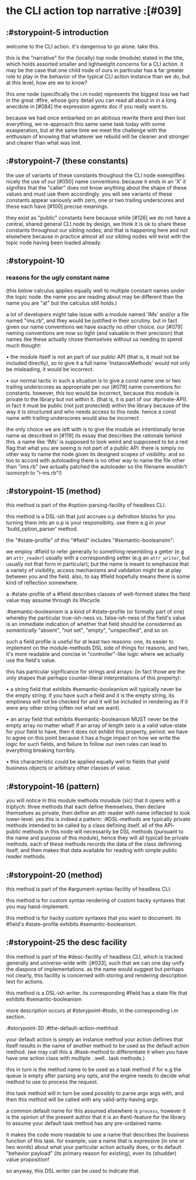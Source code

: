 # the CLI action top narrative :[#039]

## :#storypoint-5 introduction

welcome to the CLI action. it's dangerous to go alone. take this.

this is the "narrative" for the (locally) top node (module) stated in the
title, which holds assorted smaller and lightweight concerns for a CLI action.
it may be the case that one child node of ours in particular has a far greater
role to play in the behavior of the typical CLI action instance than we do,
but at this level, how are we to know?

this one node (specifically the i.m node) represents the biggest loss we
had in the great :#fire, whose gory detail you can read all about in
in a long anecdote in [#084] the expression agents doc if you really want to.

because we had once embarked on an abitious rewrite there and then lost
everything, we re-approach this same same task today with some exasperation,
but at the same time we meet the challenge with the enthusiam of knowing
that whatever we rebuild will be cleaner and stronger and clearer than what
was lost.



## :#storypoint-7 (these constants)

the use of variants of these constants thoughout the CLI node exemplifies
nicely the use of our [#050] name conventions: because it ends in an 'X' it
signifies that the "caller" does not know anything about the shape of these
values and must use them accordingly. you will see variants of these constants
appear variously with zero, one or two trailing underscores and these each
have [#100] precise meanings.

they exist as "public" constants here because while [#126] we do not have a
central, shared general CLI node by design, we think it is ok to share these
constants throughout our sibling nodes; and that is happening here and not
elsewhere because in practice almost all our sibling nodes will exist with
the topic node having been loaded already.



## :#storypoint-10

### reasons for the ugly constant name

(this below calculus applies equally well to multiple constant names under
the topic node. the name you are reading about may be different than the name
you are "at" but the calculus still holds.)

a lot of developers might take issue with a module named 'IMs' and/or a
file named "ims.rb", and they would be justified in their scrutiny. but in
fact given our name conventions we have exactly no other choice. our [#079]
naming conventions are now so tight (and valuable in their precision) that
names like these actually chose themselves without us needing to spend much
thought:

• the module itself is not an part of our public API (that is, it must not
  be included directly), so to give it a full name 'InstanceMethods' would
  not only be misleading, it would be incorrect.

• our normal tactic in such a situation is to give a const name one or two
  trailing underscores as appropriate per our [#079] name conventions for
  constants. however, this too would be incorrect, because this module
  is private to the library but not within it. (that is, it is part of our
  :#private-API). in fact it must be public (not just protected) within the
  library because of the way it is structured and who needs access to this
  node. hence a const name with trailing underscores would also be incorrect.

the only choice we are left with is to give the module an intentionally terse
name as described in [#119] its essay that describes the rationale behind
this. a name like 'IMs' is supposed to look weird and supposeed to be a red
flag that what you are seeing is not part of a public API. there is simply no
other way to name the node given its designed scopes of visibility. and so too
to accord with autoloading there is no other way to name the file other than
"ims.rb" (we actually patched the autoloader so the filename wouldn't isomorph
to "i-ms.rb"!)



## :#storypoint-15 (method)

this method is part of the #option-parsing-facility of headless CLI.

this method is a DSL-ish that just accrues o.p definition blocks for you.
turning them into an o.p is your responsiblity. use them e.g in your
'build_option_parser' method.

the "#state-profile" of this "#field" includes "#semantic-booleansim":

we employ :#field to refer generally to something resembling a getter (e.g an
`attr_reader`) usually with a corresponding setter (e.g an `attr_writer`, but
usually not that form in particular); but the name is meant to emphasize
that a variety of visibility, access mechanisms and validation might be
at play between you and the field. also, to say #field hopefully means there
is some kind of reflection somewhere.

a :#state-profile of a #field describes classes of well-formed states the
field value may assume through its lifecycle.

:#semantic-booleanism is a kind of #state-profile (or formally part of
one) whereby the particular true-ish-ness vs. false-ish-ness of the field's
value is an immediate indication of whether that field should be considerred
as *semantically* "absent", "not set", "empty", "unspecified", and so on.

such a field profile is useful for at least two reasons: one, its easier to
implement on the module-methods DSL side of things for reasons, and two, it's
more readable and concise in "controller"-like logic where we actually use
the field's value.

this has particular signficance for strings and arrays: (in fact those are
the only shapes that perhaps counter-literal interpretations of this
property):

• a string field that exhibits #semantic-booleanism will typically never be
  the empty string. if you have such a field and it is the empty string, its
  emptiness will not be checked for and it will be included in rendering as
  if it were any other string (often not what we want).

• an array field that exhibits #semantic-booleanism MUST never be the empty
  array no matter what! if an array of length zero is a valid value-state for
  your field to have, then it does not exhibit this property, period. we have
  to agree on this point because it has a huge impact on how we write the
  logic for such fields, and failure to follow our own rules can lead to
  everything breaking horribly.

• this characteristic could be applied equally well to fields that yield
  business objects or arbitrary other classes of value.



## :#storypoint-16 (pattern)

you will notice in this module methods moudule (sic) that it opens with
a triptych: three methods that each define themselves, then declare themselves
as private, then define an attr reader with name inflected to look
lower-level. yes this is indeed a pattern: :#DSL-methods are typically private
methods intended to be called by a class defining itself. all of the API-
public methods in this node will necessarily be DSL methods (pursuant to the
name and purpose of this module), hence they will all typicall be private
methods. each of these methods records the data of the class definining
itself, and then makes that data available for reading with simple public
reader methods.



## :#storypoint-20 (method)

this method is part of the #argument-syntax-facility of headless CLI.

this method is for custom syntax rendering of custom hacky syntaxes that
you may hand-implement.

this method is for hacky custom syntaxes that you want to document.
its #field's #state-profile exhibits #semantic-booleanism.



## :#storypoint-25 the desc facility

this method is part of the #desc-facility of headless CLI, which is tracked
generally and universe-wide with :[#033], such that we can one day unify the
diaspora of implementations. as the name would suggest but perhaps not
clearly, this facility is concerned with storing and rendering description
text for actions.

this method is a DSL-ish writer. its corresponding #field has a state file
that exhibits #semantic-booleanism

more description occurs at #storypoint-#todo, in the corresponding i.m section.



:#storypoint-30 :#the-default-action-methhod

your default action is simply an instance method your action defiines that
ltself results in the name of another method to be used as the default action
method. (we may call this a :#task-method to differentiate it when you have
have one action class with multiple ..well.. task methods.)

this in turn is the method name to be used as a task method if for e.g the
queue is empty after parsing any opts, and the engine needs to decide what
method to use to process the request.

this task method will in turn be used possibly to parse argv args with, and
then this method will be called with any valid-arity-having argv.

a common default name for this assumed elsewhere is `process`, however it is
the opinion of the present author that it is an #anti-feature for the library
to assume your default task method has any pre-ordained name.

it makes the code more readable to use a name that describes the business
function of this task. for example, use a name that is expressive (in one or
two words) about what your particular action actually does, or its default
"behavior payload" (its primary reason for existing), even its (shudder)
value proposition!

so anyway, this DSL writer can be used to indicate that.
